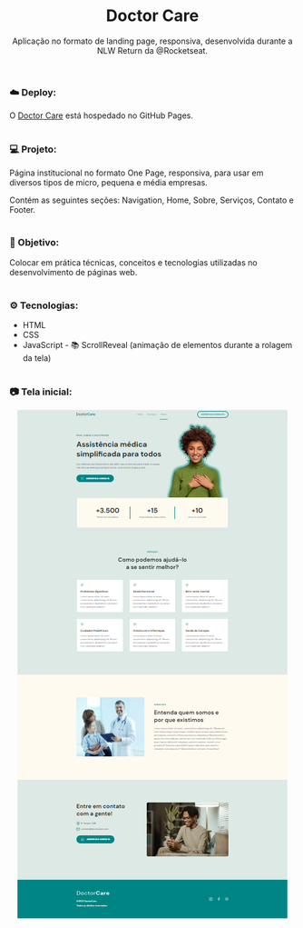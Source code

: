 <h1 align="center">Doctor Care</h1>
<p align="center">Aplicação no formato de landing page, responsiva, desenvolvida durante a NLW Return da @Rocketseat.</p> <br />

### ☁️ Deploy:

O <a href="https://github.com/LucasTKP/DoctorCare.git">Doctor Care</a> está hospedado no GitHub Pages.
<br /> <br />

### 💻 Projeto:

Página institucional no formato One Page, responsiva, para usar em diversos tipos de micro, pequena e média empresas.

Contém as seguintes seções: Navigation, Home, Sobre, Serviços, Contato e Footer.
<br /> <br />

### 🎯 Objetivo:

Colocar em prática técnicas, conceitos e tecnologias utilizadas no desenvolvimento de páginas web.
<br /> <br />

### ⚙️ Tecnologias:

- HTML
- CSS
- JavaScript - 📚 ScrollReveal (animação de elementos durante a rolagem da tela)
  <br /> <br />

### 📷 Tela inicial:
<div align="center">
  <img src="imageProject.png" alt="Preview DoctorCare">
<!-- <kbd>[![]()](https://projectdoctorcare.vercel.app/)<kbd> -->
</div>
<br />
